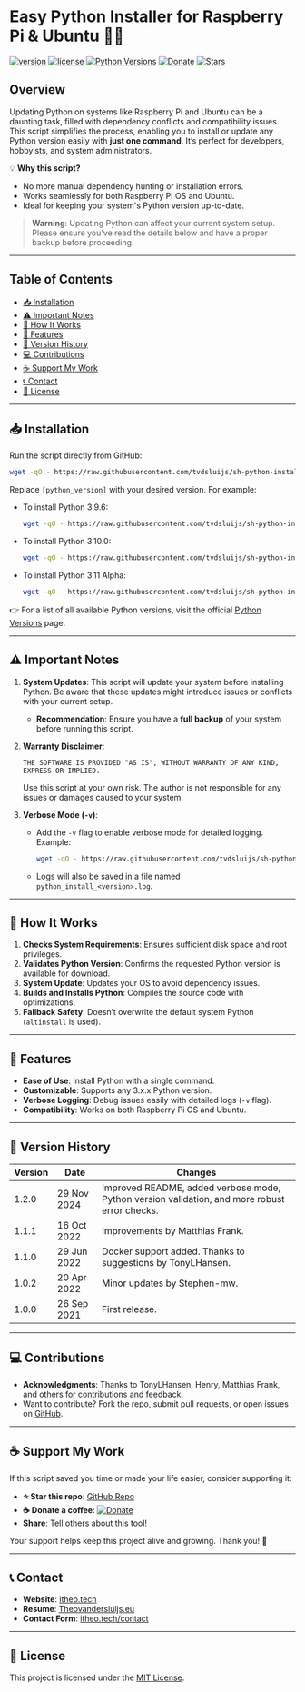 # Easy Python Installer for Raspberry Pi & Ubuntu 🚀🐍

[![version](https://img.shields.io/badge/version-1.2.0-blue.svg)](https://github.com/tvdsluijs/sh-python-installer/releases)
[![license](https://img.shields.io/badge/license-MIT-green.svg)](https://choosealicense.com/licenses/mit/)
[![Python Versions](https://img.shields.io/badge/Python%20Versions-3.x.x-orange.svg)](https://www.python.org/doc/versions/)
[![Donate](https://img.shields.io/badge/Donate-Coffee%20Fund-brown.svg)](https://donorbox.org/tvdsluijs-github)
[![Stars](https://img.shields.io/github/stars/tvdsluijs/sh-python-installer.svg?style=social)](https://github.com/tvdsluijs/sh-python-installer)

## Overview

Updating Python on systems like Raspberry Pi and Ubuntu can be a daunting task, filled with dependency conflicts and compatibility issues. This script simplifies the process, enabling you to install or update any Python version easily with **just one command**. It’s perfect for developers, hobbyists, and system administrators.

💡 **Why this script?**
- No more manual dependency hunting or installation errors.
- Works seamlessly for both Raspberry Pi OS and Ubuntu.
- Ideal for keeping your system's Python version up-to-date.

> **Warning**: Updating Python can affect your current system setup. Please ensure you’ve read the details below and have a proper backup before proceeding.

---

## Table of Contents
- [📥 Installation](#-installation)
- [⚠️ Important Notes](#️-important-notes)
- [🔧 How It Works](#-how-it-works)
- [🌟 Features](#-features)
- [🚀 Version History](#-version-history)
- [💻 Contributions](#-contributions)
- [☕ Support My Work](#-support-my-work)
- [📞 Contact](#-contact)
- [📜 License](#-license)

---

## 📥 Installation

Run the script directly from GitHub:

```bash
wget -qO - https://raw.githubusercontent.com/tvdsluijs/sh-python-installer/main/python.sh | sudo bash -s [python_version]
```

Replace `[python_version]` with your desired version. For example:

- To install Python 3.9.6:
  ```bash
  wget -qO - https://raw.githubusercontent.com/tvdsluijs/sh-python-installer/main/python.sh | sudo bash -s 3.9.6
  ```
- To install Python 3.10.0:
  ```bash
  wget -qO - https://raw.githubusercontent.com/tvdsluijs/sh-python-installer/main/python.sh | sudo bash -s 3.10.0
  ```
- To install Python 3.11 Alpha:
  ```bash
  wget -qO - https://raw.githubusercontent.com/tvdsluijs/sh-python-installer/main/python.sh | sudo bash -s 3.11.0a1
  ```

👉 For a list of all available Python versions, visit the official [Python Versions](https://www.python.org/doc/versions/) page.

---

## ⚠️ Important Notes

1. **System Updates**:
   This script will update your system before installing Python. Be aware that these updates might introduce issues or conflicts with your current setup.
   - **Recommendation**: Ensure you have a **full backup** of your system before running this script.

2. **Warranty Disclaimer**:
   ```
   THE SOFTWARE IS PROVIDED "AS IS", WITHOUT WARRANTY OF ANY KIND, EXPRESS OR IMPLIED.
   ```
   Use this script at your own risk. The author is not responsible for any issues or damages caused to your system.

3. **Verbose Mode (`-v`)**:
   - Add the `-v` flag to enable verbose mode for detailed logging. Example:
     ```bash
     wget -qO - https://raw.githubusercontent.com/tvdsluijs/sh-python-installer/main/python.sh | sudo bash -s 3.10.0 -v
     ```
   - Logs will also be saved in a file named `python_install_<version>.log`.

---

## 🔧 How It Works

1. **Checks System Requirements**: Ensures sufficient disk space and root privileges.
2. **Validates Python Version**: Confirms the requested Python version is available for download.
3. **System Update**: Updates your OS to avoid dependency issues.
4. **Builds and Installs Python**: Compiles the source code with optimizations.
5. **Fallback Safety**: Doesn’t overwrite the default system Python (`altinstall` is used).

---

## 🌟 Features

- **Ease of Use**: Install Python with a single command.
- **Customizable**: Supports any 3.x.x Python version.
- **Verbose Logging**: Debug issues easily with detailed logs (`-v` flag).
- **Compatibility**: Works on both Raspberry Pi OS and Ubuntu.

---

## 🚀 Version History

| Version | Date        | Changes                                                                                      |
|---------|-------------|----------------------------------------------------------------------------------------------|
| 1.2.0   | 29 Nov 2024 | Improved README, added verbose mode, Python version validation, and more robust error checks. |
| 1.1.1   | 16 Oct 2022 | Improvements by Matthias Frank.                                                              |
| 1.1.0   | 29 Jun 2022 | Docker support added. Thanks to suggestions by TonyLHansen.                                  |
| 1.0.2   | 20 Apr 2022 | Minor updates by Stephen-mw.                                                                 |
| 1.0.0   | 26 Sep 2021 | First release.                                                                               |

---

## 💻 Contributions

- **Acknowledgments**: Thanks to TonyLHansen, Henry, Matthias Frank, and others for contributions and feedback.
- Want to contribute? Fork the repo, submit pull requests, or open issues on [GitHub](https://github.com/tvdsluijs/sh-python-installer).

---

## ☕ Support My Work

If this script saved you time or made your life easier, consider supporting it:

- **⭐ Star this repo**: [GitHub Repo](https://github.com/tvdsluijs/sh-python-installer)
- **☕ Donate a coffee**: [![Donate](https://img.shields.io/badge/Donate-Coffee%20Fund-brown.svg)](https://donorbox.org/tvdsluijs-github)
- **Share**: Tell others about this tool!

Your support helps keep this project alive and growing. Thank you! 🙏

---

## 📞 Contact

- **Website**: [itheo.tech](https://itheo.tech)
- **Resume**: [Theovandersluijs.eu](https://theovandersluijs.eu)
- **Contact Form**: [itheo.tech/contact](https://itheo.tech/contact)

---

## 📜 License

This project is licensed under the [MIT License](https://choosealicense.com/licenses/mit/).
